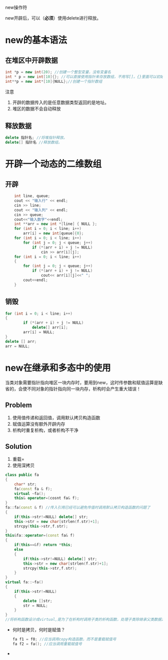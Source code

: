 new操作符

new开辟后，可以（**必须**）使用delete进行释放。
# new的基本语法
## 在堆区中开辟数据
```c++
int *p = new int(20); //创建一个整型变量，没有变量名
int * p = new int[10]{}; //可以直接使用指针来存放数组，不用写[]。{}里面可以初始化变量
int**p = new int*[10]{NULL};//创建一个指针数组
```
注意
1. 开辟的数据传入的是任意数据类型返回的是地址。
2. 堆区的数据不会自动释放

## 释放数据
```c++
delete 指针名; //将堆指针释放。
delete[] 指针名 //释放数组。
```

# 开辟一个动态的二维数组
## 开辟
```c++
	int line, queue;
	cout << "输入行" << endl;
	cin >> line;
	cout << "输入列" << endl;
	cin >> queue;
	cout<<"输入数字"<<endl;
	int **arr = new int *[line] { NULL };
	for (int i = 0; i < line; i++)
		arr[i] = new int[queue]{0};
	for (int i = 0; i < line; i++)
		for (int j = 0; j < queue; j++)
			if (*(arr + i) + j != NULL)
				cin >> arr[i][j];
	for (int i = 0; i < line; i++)
	{
		for (int j = 0; j < queue; j++)
			if (*(arr + i) + j != NULL)
				cout<< arr[i][j]<<" ";
		cout<<endl;
	}	
```
## 销毁
```c++
for (int i = 0; i < line; i++)
{
		if (*(arr + i) + j != NULL)
			delete[] arr[i];
        arr[i] = NULL;
}
delete [] arr;
arr = NULL;
```

# new在继承和多态中的使用

当类对象需要指针指向堆区一块内存时，要用到new，这时传参数和赋值运算是缺省的，会使不同对象的指针指向同一块内存，析构时会产生重大错误！

## Problem

1. 使用值传递和返回值，调用默认拷贝构造函数
2. 赋值运算没有额外开辟内存
3. 析构时重复析构，或者析构不干净

## Solution

1. 重载$=$
2. 使用深拷贝

```c++
class public fa
{
    char* str;
    fa(const fa & f);
    virtual ~fa();
    this& operator=(cosnt fa& f);
}
fa::fa(const & f) //传入引用已经可以避免传值时调用默认拷贝构造函数的问题了
{
    if(this->str!=NULL) delete[] str;
	this->str = new char[strlen(f.str)+1];
    strcpy(this->str,f.str);
}
this&fa::operator=(const fa& f)
{
    if(this==&f) return *this;
    else
    {
     	if(this->str!=NULL) delete[] str;
        this->str = new char[strlen(f.str)+1];
        strcpy(this->str,f.str);
	}
}
virtual fa::~fa()
{
    if(this->str!=NULL)
    {
        delete []str;
        str = NULL;
    }
}
//将析构函数设计成virtual,是为了在析构时调用子类的析构函数，处理子类除继承父类数据之外开辟在堆区的数据
```

- 何时是拷贝，何时是赋值？

  ```c++
  fa f1 = f0; //应当调用copy构造函数，而不是重载赋值号
  fa f2 = fa(); //应当调用重载赋值号
  ```

- 



